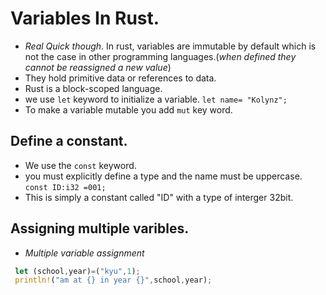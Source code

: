 # Variables In Rust.

- _Real Quick though_. In rust, variables are immutable by default which is not the case in other programming languages.(_when defined they cannot be reassigned a new value_)
- They hold primitive data or references to data.
- Rust is a block-scoped language.
- we use `let` keyword to initialize a variable.
  `let name= "Kolynz";`
- To make a variable mutable you add `mut` key word.

## Define a constant.

- We use the `const` keyword.
- you must explicitly define a type and the name must be uppercase.
  `const ID:i32 =001;`
- This is simply a constant called "ID" with a type of interger 32bit.

## Assigning multiple varibles.

- _Multiple variable assignment_

```rs
 let (school,year)=("kyu",1);
 println!("am at {} in year {}",school,year);

```

